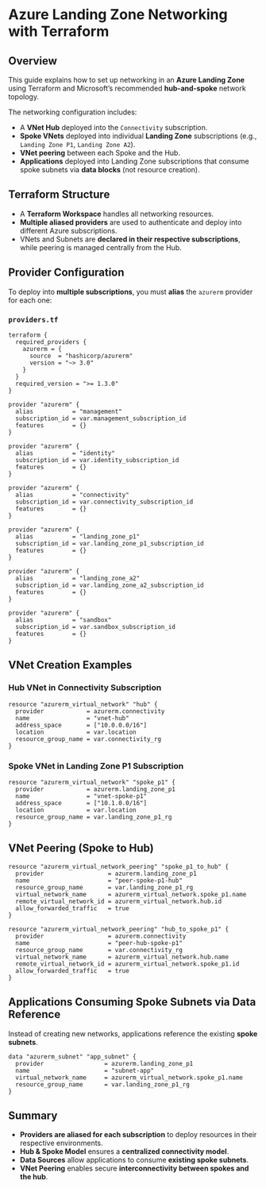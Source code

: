 # Azure Landing Zone Networking with Terraform

## Overview
This guide explains how to set up networking in an **Azure Landing Zone** using Terraform and Microsoft’s recommended **hub-and-spoke** network topology.

The networking configuration includes:
- A **VNet Hub** deployed into the `Connectivity` subscription.
- **Spoke VNets** deployed into individual **Landing Zone** subscriptions (e.g., `Landing Zone P1`, `Landing Zone A2`).
- **VNet peering** between each Spoke and the Hub.
- **Applications** deployed into Landing Zone subscriptions that consume spoke subnets via **data blocks** (not resource creation).

## Terraform Structure
- A **Terraform Workspace** handles all networking resources.
- **Multiple aliased providers** are used to authenticate and deploy into different Azure subscriptions.
- VNets and Subnets are **declared in their respective subscriptions**, while peering is managed centrally from the Hub.

## Provider Configuration
To deploy into **multiple subscriptions**, you must **alias** the `azurerm` provider for each one:

### `providers.tf`
```hcl
terraform {
  required_providers {
    azurerm = {
      source  = "hashicorp/azurerm"
      version = "~> 3.0"
    }
  }
  required_version = ">= 1.3.0"
}

provider "azurerm" {
  alias           = "management"
  subscription_id = var.management_subscription_id
  features        = {}
}

provider "azurerm" {
  alias           = "identity"
  subscription_id = var.identity_subscription_id
  features        = {}
}

provider "azurerm" {
  alias           = "connectivity"
  subscription_id = var.connectivity_subscription_id
  features        = {}
}

provider "azurerm" {
  alias           = "landing_zone_p1"
  subscription_id = var.landing_zone_p1_subscription_id
  features        = {}
}

provider "azurerm" {
  alias           = "landing_zone_a2"
  subscription_id = var.landing_zone_a2_subscription_id
  features        = {}
}

provider "azurerm" {
  alias           = "sandbox"
  subscription_id = var.sandbox_subscription_id
  features        = {}
}
```

## VNet Creation Examples

### Hub VNet in Connectivity Subscription
```hcl
resource "azurerm_virtual_network" "hub" {
  provider            = azurerm.connectivity
  name                = "vnet-hub"
  address_space       = ["10.0.0.0/16"]
  location            = var.location
  resource_group_name = var.connectivity_rg
}
```

### Spoke VNet in Landing Zone P1 Subscription
```hcl
resource "azurerm_virtual_network" "spoke_p1" {
  provider            = azurerm.landing_zone_p1
  name                = "vnet-spoke-p1"
  address_space       = ["10.1.0.0/16"]
  location            = var.location
  resource_group_name = var.landing_zone_p1_rg
}
```

## VNet Peering (Spoke to Hub)
```hcl
resource "azurerm_virtual_network_peering" "spoke_p1_to_hub" {
  provider                  = azurerm.landing_zone_p1
  name                      = "peer-spoke-p1-hub"
  resource_group_name       = var.landing_zone_p1_rg
  virtual_network_name      = azurerm_virtual_network.spoke_p1.name
  remote_virtual_network_id = azurerm_virtual_network.hub.id
  allow_forwarded_traffic   = true
}

resource "azurerm_virtual_network_peering" "hub_to_spoke_p1" {
  provider                  = azurerm.connectivity
  name                      = "peer-hub-spoke-p1"
  resource_group_name       = var.connectivity_rg
  virtual_network_name      = azurerm_virtual_network.hub.name
  remote_virtual_network_id = azurerm_virtual_network.spoke_p1.id
  allow_forwarded_traffic   = true
}
```

## Applications Consuming Spoke Subnets via Data Reference
Instead of creating new networks, applications reference the existing **spoke subnets**.

```hcl
data "azurerm_subnet" "app_subnet" {
  provider                 = azurerm.landing_zone_p1
  name                     = "subnet-app"
  virtual_network_name     = azurerm_virtual_network.spoke_p1.name
  resource_group_name      = var.landing_zone_p1_rg
}
```

## Summary
- **Providers are aliased for each subscription** to deploy resources in their respective environments.
- **Hub & Spoke Model** ensures a **centralized connectivity model**.
- **Data Sources** allow applications to consume **existing spoke subnets**.
- **VNet Peering** enables secure **interconnectivity between spokes and the hub**.